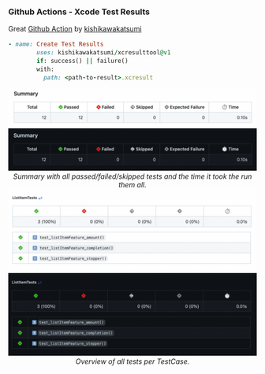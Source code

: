 ### Github Actions - Xcode Test Results
Great [Github Action](https://github.com/kishikawakatsumi/xcresulttool) by [kishikawakatsumi](https://github.com/kishikawakatsumi)

```ruby
- name: Create Test Results
        uses: kishikawakatsumi/xcresulttool@v1
        if: success() || failure()
        with:
          path: <path-to-result>.xcresult
```

<div align="center">
   <img src="assets/1.png?raw=true#gh-light-mode-only">
   <img src="assets/1-dark.png?raw=true#gh-dark-mode-only">
   <br />
   <em>Summary with all passed/failed/skipped tests and the time it took the run them all.</em>
   <br />
   <img src="assets/2.png?raw=true#gh-light-mode-only">
   <img src="assets/2-dark.png?raw=true#gh-dark-mode-only">
   <br />
   <em>Overview of all tests per TestCase.</em>
   <br />
</div>
